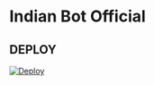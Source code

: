 # Indian Bot Official

## DEPLOY
[![Deploy](https://www.herokucdn.com/deploy/button.svg)](https://heroku.com/deploy?template=https://github.com/xditya/Manager.git)

